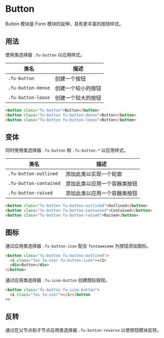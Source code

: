 # Button

Button 模块是 Form 模块的延伸，具有更丰富的按钮样式。

## 用法

使用类选择器 `.fu-button` 以应用样式。

| 类名               | 描述               |
| ------------------ | ------------------ |
| `.fu-button`       | 创建一个按钮       |
| `.fu-button-dense` | 创建一个较小的按钮 |
| `.fu-button-loose` | 创建一个较大的按钮 |

```html
<button class="fu-button">Button</button>
<button class="fu-button fu-button-dense">Button</button>
<button class="fu-button fu-button-loose">Button</button>
```

## 变体

同时使用类选择器 `.fu-button` 和 `.fu-button-*` 以应用样式。

| 类名                   | 描述                         |
| ---------------------- | ---------------------------- |
| `.fu-button-outlined`  | 添加此类以实现一个轮廓       |
| `.fu-button-contained` | 添加此类以应用一个容器类按钮 |
| `.fu-button-raised`    | 添加此类以应用一个容器类按钮 |

```html
<button class="fu-button fu-button-outlined">Outlined</button>
<button class="fu-button fu-button-contained">Contained</button>
<button class="fu-button fu-button-raised">Raised</button>
```

## 图标

通过应用类选择器 `.fu-button-icon` 配合 `fontawesome` 为按钮添加图标。

```html
<button class="fu-button fu-button-outlined">
  <i class="fas fa-user fu-button-icon"></i>
  <div>Button</div>
</button>
```

通过应用类选择器 `.fu-icon-button` 创建图标按钮。

```html
<button class="fu-button fu-icon-button">
  <i class="fas fa-user"></i></button
>>
```

## 反转

通过在父节点和子节点应用类选择器 `.fu-button-reverse` 以使按钮模块反转。
